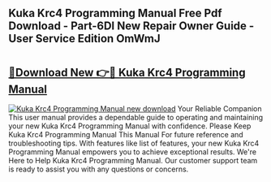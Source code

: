 ## Kuka Krc4 Programming Manual Free Pdf Download - Part-6DI New Repair Owner Guide - User Service Edition OmWmJ

# <h2><a href="http://bc12721.oget.top/?id=Kuka+Krc4+Programming+Manual">🔗Download New 👉🔴 Kuka Krc4 Programming Manual</a></h2>

[![Kuka Krc4 Programming Manual new download](https://i.imgur.com/5g1atiW.png)](http://bc12721.oget.top/?id=Kuka+Krc4+Programming+Manual)
Your Reliable Companion This user manual provides a dependable guide to operating and maintaining your new Kuka Krc4 Programming Manual with confidence. Please Keep Kuka Krc4 Programming Manual This Manual For future reference and troubleshooting tips. With features like list of features, your new Kuka Krc4 Programming Manual empowers you to achieve exceptional results. We're Here to Help Kuka Krc4 Programming Manual. Our customer support team is ready to assist you with any questions or concerns.
